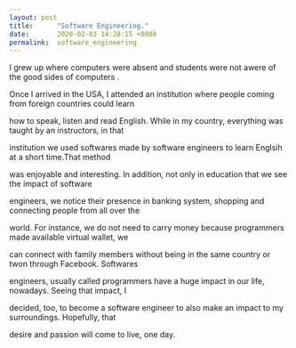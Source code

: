 ```yaml
---
layout: post
title:      "Software Engineering."
date:       2020-02-03 14:28:15 +0000
permalink:  software_engineering
---
```




I grew up where computers were absent and students were not awere of the good sides of computers . 

Once I arrived in the USA, I attended an institution where people coming from foreign countries could learn

how to speak, listen and read English. While in my country, everything was taught by an instructors, in that

institution we used softwares made by software engineers to  learn Englsih at a short time.That method

was enjoyable and interesting. In addition, not only in education that we see the impact of software

engineers, we notice their presence in banking system, shopping and connecting people from all over the

world. For instance, we do not need to carry money because programmers made available virtual wallet, we

can connect with family members without being in the same country or twon through Facebook. Softwares 

engineers, usually called programmers  have a huge impact in  our life, nowadays. Seeing that impact, I 


decided, too, to become a software engineer to also make  an impact to my surroundings. Hopefully, that 

desire and passion will come to live, one day.
